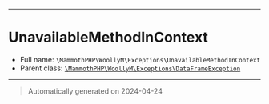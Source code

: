 ***

# UnavailableMethodInContext





* Full name: `\MammothPHP\WoollyM\Exceptions\UnavailableMethodInContext`
* Parent class: [`\MammothPHP\WoollyM\Exceptions\DataFrameException`](./DataFrameException.md)






***
> Automatically generated on 2024-04-24
